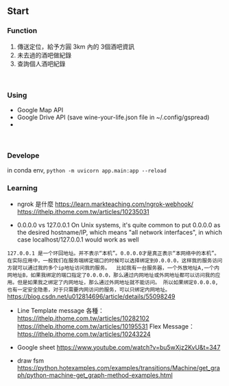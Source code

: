 ## Start

### Function
1. 傳送定位，給予方圓 3km 內的 3個酒吧資訊
2. 未去過的酒吧做紀錄
3. 查詢個人酒吧紀錄
<br>

### Using
- Google Map API
- Google Drive API
(save wine-your-life.json file in ~/.config/gspread)
- 
<br>

### Develope

in conda env,
`python -m uvicorn app.main:app --reload`

### Learning

* ngrok 是什麼
https://learn.markteaching.com/ngrok-webhook/
https://ithelp.ithome.com.tw/articles/10235031

* 0.0.0.0 vs 127.0.0.1
On Unix systems, it's quite common to put 0.0.0.0 as the desired hostname/IP, which means "all network interfaces", in which case localhost/127.0.0.1 would work as well

`127.0.0.1 是一个环回地址。并不表示“本机”。0.0.0.0才是真正表示“本网络中的本机”。 
在实际应用中，一般我们在服务端绑定端口的时候可以选择绑定到0.0.0.0，这样我的服务访问方就可以通过我的多个ip地址访问我的服务。 
比如我有一台服务器，一个外放地址A,一个内网地址B，如果我绑定的端口指定了0.0.0.0，那么通过内网地址或外网地址都可以访问我的应用。但是如果我之绑定了内网地址，那么通过外网地址就不能访问。 所以如果绑定0.0.0.0,也有一定安全隐患，对于只需要内网访问的服务，可以只绑定内网地址。`
https://blog.csdn.net/u012814696/article/details/55098249

* Line Template message
各種：https://ithelp.ithome.com.tw/articles/10282102
https://ithelp.ithome.com.tw/articles/10195531
Flex Message：https://ithelp.ithome.com.tw/articles/10243224

* Google sheet
https://www.youtube.com/watch?v=bu5wXjz2KvU&t=347

* draw fsm
https://python.hotexamples.com/examples/transitions/Machine/get_graph/python-machine-get_graph-method-examples.html
